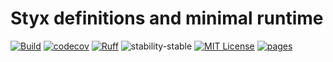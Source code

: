 # Styx definitions and minimal runtime

[![Build](https://github.com/childmindresearch/styxdefs/actions/workflows/test.yaml/badge.svg?branch=main)](https://github.com/childmindresearch/styxdefs/actions/workflows/test.yaml?query=branch%3Amain)
[![codecov](https://codecov.io/gh/childmindresearch/styxdefs/branch/main/graph/badge.svg?token=22HWWFWPW5)](https://codecov.io/gh/childmindresearch/styxdefs)
[![Ruff](https://img.shields.io/endpoint?url=https://raw.githubusercontent.com/astral-sh/ruff/main/assets/badge/v2.json)](https://github.com/astral-sh/ruff)
![stability-stable](https://img.shields.io/badge/stability-stable-green.svg)
[![MIT License](https://img.shields.io/badge/license-MIT-blue.svg)](https://github.com/childmindresearch/styxdefs/blob/main/LICENSE)
[![pages](https://img.shields.io/badge/api-docs-blue)](https://childmindresearch.github.io/styxdefs)

